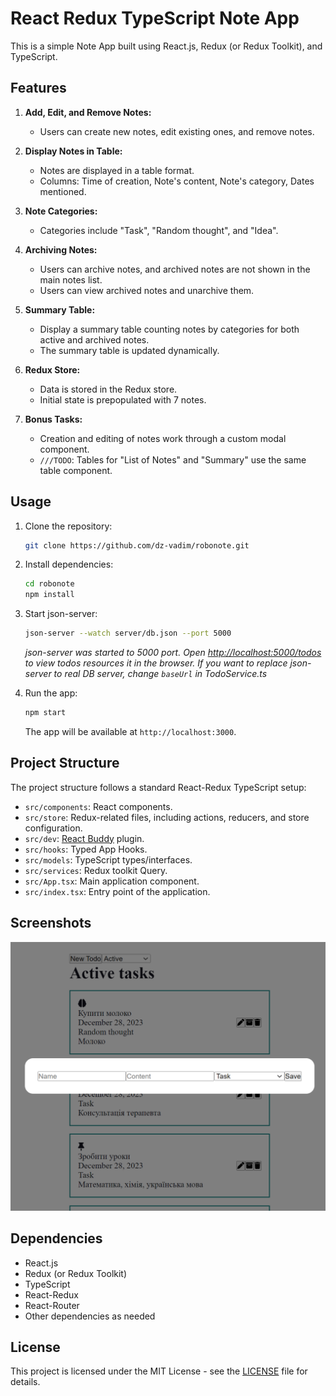 # React Redux TypeScript Note App

This is a simple Note App built using React.js, Redux (or Redux Toolkit), and TypeScript.

## Features

1. **Add, Edit, and Remove Notes:**
    - Users can create new notes, edit existing ones, and remove notes.

2. **Display Notes in Table:**
    - Notes are displayed in a table format.
    - Columns: Time of creation, Note's content, Note's category, Dates mentioned.

3. **Note Categories:**
    - Categories include "Task", "Random thought", and "Idea".

4. **Archiving Notes:**
    - Users can archive notes, and archived notes are not shown in the main notes list.
    - Users can view archived notes and unarchive them.

5. **Summary Table:**
    - Display a summary table counting notes by categories for both active and archived notes.
    - The summary table is updated dynamically.

6. **Redux Store:**
    - Data is stored in the Redux store.
    - Initial state is prepopulated with 7 notes.

7. **Bonus Tasks:**
    - Creation and editing of notes work through a custom modal component.
    - `///TODO`: Tables for "List of Notes" and "Summary" use the same table component.

## Usage

1. Clone the repository:

   ```bash
   git clone https://github.com/dz-vadim/robonote.git
   ```

2. Install dependencies:

   ```bash
   cd robonote
   npm install
   ```
3. Start json-server:
 
   ```bash
   json-server --watch server/db.json --port 5000
   ```
   _json-server was started to 5000 port. Open [http://localhost:5000/todos](http://localhost:5000/todos) to view todos resources it in the browser.
If you want to replace json-server to real DB server, change `baseUrl` in TodoService.ts_


4. Run the app:

   ```bash
   npm start
   ```

   The app will be available at `http://localhost:3000`.

## Project Structure

The project structure follows a standard React-Redux TypeScript setup:

- `src/components`: React components.
- `src/store`: Redux-related files, including actions, reducers, and store configuration.
- `src/dev`: [React Buddy](./src/dev/README.md) plugin.
- `src/hooks`: Typed App Hooks.
- `src/models`: TypeScript types/interfaces.
- `src/services`: Redux toolkit Query.
- `src/App.tsx`: Main application component.
- `src/index.tsx`: Entry point of the application.

## Screenshots

![Note App](screenshots/note-app.png)

## Dependencies

- React.js
- Redux (or Redux Toolkit)
- TypeScript
- React-Redux
- React-Router
- Other dependencies as needed

## License

This project is licensed under the MIT License - see the [LICENSE](LICENSE.MD) file for details.
